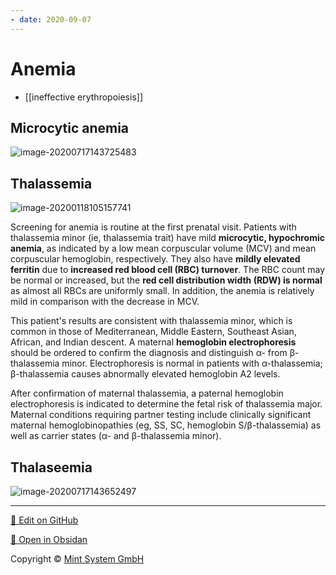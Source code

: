 ```yaml
---
- date: 2020-09-07
---
```


# Anemia

- [[ineffective erythropoiesis]]

## Microcytic anemia

<!-- microcytic anemia types, dx differences --> 

![image-20200717143725483](https://photos.thisispiggy.com/file/wikiFiles/image-20200717143725483.png)

## Thalassemia

<!-- thalassemia rdw, iron studies -->

![image-20200118105157741](https://photos.thisispiggy.com/file/wikiFiles/image-20200118105157741.png)

Screening for anemia is routine at the first prenatal visit. Patients with thalassemia minor (ie, thalassemia trait) have mild **microcytic, hypochromic anemia**, as indicated by a low mean corpuscular volume (MCV) and mean corpuscular hemoglobin, respectively. They also have **mildly elevated ferritin** due to **increased red blood cell (RBC) turnover**. The RBC count may be normal or increased, but the **red cell distribution width (RDW) is normal** as almost all RBCs are uniformly small. In addition, the anemia is relatively mild in comparison with the decrease in MCV.

This patient's results are consistent with thalassemia minor, which is  common in those of Mediterranean, Middle Eastern, Southeast Asian,  African, and Indian descent. A maternal **hemoglobin electrophoresis** should be ordered to confirm the diagnosis and distinguish α- from  β-thalassemia minor. Electrophoresis is normal in patients with  α-thalassemia; β-thalassemia causes abnormally elevated hemoglobin A2  levels.

After confirmation of maternal  thalassemia, a paternal hemoglobin electrophoresis is indicated to  determine the fetal risk of thalassemia major. Maternal conditions  requiring partner testing include clinically significant maternal  hemoglobinopathies (eg, SS, SC, hemoglobin S/β-thalassemia) as well as  carrier states (α- and β-thalassemia minor).

## Thalaseemia

<!-- thalassemias disorder, types, Hgb --> 

![image-20200717143652497](https://photos.thisispiggy.com/file/wikiFiles/image-20200717143652497.png)


<hr>

[📝 Edit on GitHub](https://github.com/Mint-System/Knowledge/blob/master/Anemia.md)

[📂 Open in Obsidan](obsidian://open?vault=Knowledge%20Mint%20System&file=Anemia.md ':target=_self')

<footer>Copyright © <a href="https://www.mint-system.ch/">Mint System GmbH</a></footer>